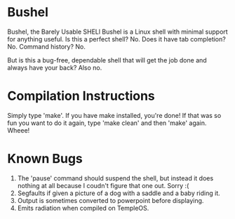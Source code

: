 # Bushel
Bushel, the Barely Usable SHELl
Bushel is a Linux shell with minimal support for anything useful.
Is this a perfect shell? No. Does it have tab completion? No. Command history? No.

But is this a bug-free, dependable shell that will get the job done and always have your back?
Also no.

# Compilation Instructions
Simply type 'make'. If you have make installed, you're done!
If that was so fun you want to do it again, type 'make clean' and then 'make' again. Wheee!

# Known Bugs
1) The 'pause' command should suspend the shell, but instead it does nothing at all because I coudn't figure that one out. Sorry :(
2) Segfaults if given a picture of a dog with a saddle and a baby riding it.
3) Output is sometimes converted to powerpoint before displaying.
4) Emits radiation when compiled on TempleOS.
